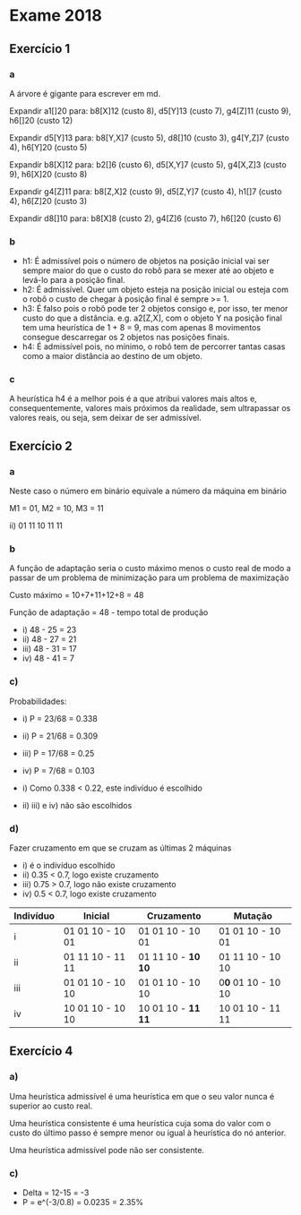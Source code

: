 # Exame 2018

## Exercício 1

### a

A árvore é gigante para escrever em md.

Expandir a1[]20 para: b8[X]12 (custo 8), d5[Y]13 (custo 7), g4[Z]11 (custo 9), h6[]20 (custo 12)

Expandir d5[Y]13 para: b8[Y,X]7 (custo 5), d8[]10 (custo 3), g4[Y,Z]7 (custo 4), h6[Y]20 (custo 5)

Expandir b8[X]12 para: b2[]6 (custo 6), d5[X,Y]7 (custo 5), g4[X,Z]3 (custo 9), h6[X]20 (custo 8)

Expandir g4[Z]11 para: b8[Z,X]2 (custo 9), d5[Z,Y]7 (custo 4), h1[]7 (custo 4), h6[Z]20 (custo 3)

Expandir d8[]10 para: b8[X]8 (custo 2), g4[Z]6 (custo 7), h6[]20 (custo 6)

### b

- h1: É admissível pois o número de objetos na posição inicial vai ser sempre maior do que o custo do robô para se mexer até ao objeto e levá-lo para a posição final.
- h2: É admissível. Quer um objeto esteja na posição inicial ou esteja com o robô o custo de chegar à posição final é sempre >= 1.
- h3: É falso pois o robô pode ter 2 objetos consigo e, por isso, ter menor custo do que a distância. e.g. a2[Z,X], com o objeto Y na posição final tem uma heurística de 1 + 8 = 9, mas com apenas 8 movimentos consegue descarregar os 2 objetos nas posições finais.
- h4: É admissível pois, no mínimo, o robô tem de percorrer tantas casas como a maior distância ao destino de um objeto.

### c

A heurística h4 é a melhor pois é a que atribui valores mais altos e, consequentemente, valores mais próximos da realidade, sem ultrapassar os valores reais, ou seja, sem deixar de ser admissível.


## Exercício 2

### a

Neste caso o número em binário equivale a número da máquina em binário

M1 = 01, M2 = 10, M3 = 11

ii) 01 11 10 11 11

### b

A função de adaptação seria o custo máximo menos o custo real de modo a passar de um problema de minimização para um problema de maximização

Custo máximo = 10+7+11+12+8 = 48

Função de adaptação = 48 - tempo total de produção

- i) 48 - 25 = 23
- ii) 48 - 27 = 21
- iii) 48 - 31 = 17
- iv) 48 - 41 = 7

### c)

Probabilidades:
- i) P = 23/68 = 0.338
- ii) P = 21/68 = 0.309
- iii) P = 17/68 = 0.25
- iv) P = 7/68 = 0.103

- i) Como 0.338 < 0.22, este indivíduo é escolhido
- ii) iii) e iv) não são escolhidos

### d)

Fazer cruzamento em que se cruzam as últimas 2 máquinas

- i) é o indivíduo escolhido
- ii) 0.35 < 0.7, logo existe cruzamento
- iii) 0.75 > 0.7, logo não existe cruzamento
- iv) 0.5 < 0.7, logo existe cruzamento

|Indivíduo|Inicial|Cruzamento|Mutação|
|-|-|-|-|
|i  |01 01 10 - 10 01|01 01 10 - 10 01|01 01 10 - 10 01|
|ii |01 11 10 - 11 11|01 11 10 - **10 10**|01 11 10 - 10 10|
|iii|01 01 10 - 10 10|01 01 10 - 10 10|0**0** 01 10 - 10 10|
|iv |10 01 10 - 10 10|10 01 10 - **11 11**|10 01 10 - 11 11|

## Exercício 4

### a)

Uma heurística admissível é uma heurística em que o seu valor nunca é superior ao custo real.

Uma heurística consistente é uma heurística cuja soma do valor com o custo do último passo é sempre menor ou igual à heurística do nó anterior.

Uma heurística admissível pode não ser consistente.

### c)

- Delta = 12-15 = -3
- P = e^(-3/0.8) = 0.0235 = 2.35%
